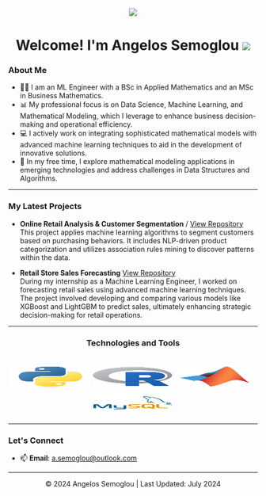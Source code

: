<div id="header" align="center">
  <img src="https://media.giphy.com/media/dWesBcTLavkZuG35MI/giphy.gif" width="370"/> 
</div>

<h1>
  <div align="center"> Welcome! I'm Angelos Semoglou
    <img src="https://media.giphy.com/media/hvRJCLFzcasrR4ia7z/giphy.gif" width="30px"/>
  </h1>

### About Me 
- :man_student: I am an ML Engineer with a BSc in Applied Mathematics and an MSc in Business Mathematics.
- 📊 My professional focus is on Data Science, Machine Learning, and Mathematical Modeling, which I leverage to enhance business decision-making and operational efficiency.
- 💻 I actively work on integrating sophisticated mathematical models with advanced machine learning techniques to aid in the development of innovative solutions.
- 🔬 In my free time, I explore mathematical modeling applications in emerging technologies and address challenges in Data Structures and Algorithms.

***

### My Latest Projects

- **Online Retail Analysis & Customer Segmentation** / [View Repository](https://github.com/semoglou/Machine-Learning-Customer-Segmentation) \
  This project applies machine learning algorithms to segment customers based on purchasing behaviors. It includes NLP-driven product categorization and utilizes association rules mining to discover patterns within the data.

- **Retail Store Sales Forecasting**  [View Repository](https://github.com/semoglou/Retail-Store-Sales-Forecasting) \
 During my internship as a Machine Learning Engineer, I worked on forecasting retail sales using advanced machine learning techniques. The project involved developing and comparing various models like XGBoost and LightGBM to predict sales, ultimately enhancing strategic decision-making for retail operations. 

***
<div align="center">
    <h3>Technologies and Tools</h3>
    <br>
    <img src="https://raw.githubusercontent.com/devicons/devicon/master/icons/python/python-original.svg" alt="Python" title="Python" height="50" width="160" style="margin-right: 2px;"/>
    <img src="https://raw.githubusercontent.com/devicons/devicon/master/icons/r/r-original.svg" alt="R" title="R" height="50" width="160" style="margin-right: 2px;"/>
    <img src="https://raw.githubusercontent.com/devicons/devicon/master/icons/matlab/matlab-original.svg" alt="MATLAB" title="MATLAB" height="50" width="160" style="margin-right: 2px;"/>
    <img src="https://raw.githubusercontent.com/devicons/devicon/master/icons/mysql/mysql-original-wordmark.svg" alt="MySQL" title="MySQL" height="50" width="160"/>
</div>

***

### Let's Connect
- 📫 **Email**: [a.semoglou@outlook.com](mailto:a.semoglou@outlook.com)

</div>

<footer>
  <hr>
  <p align="center">© 2024 Angelos Semoglou | Last Updated: July 2024</p>
</footer>
